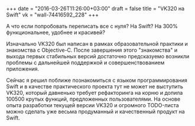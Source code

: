 +++
date = "2016-03-26T11:26:00+03:00"
draft = false
title = "VK320 на Swift"
vk = "wall-74416592_228"
+++

А что если попробовать переписать все с нуля? На Swift? На 300% функциональнее, удобнее и красивей?

Изначально VK320 был написан в рамках образовательной практики и знакомства с Objective-C. После завершения этого "знакомства" и выхода первых стабильных версий достаточно предсказуемо возникли проблемы с дальнейшей поддержкой и совершенствованием приложения.

Сейчас я решил поближе познакомиться с языком программирования Swift и в качестве практического проекта тут не может не выступить VK320, который давненько требует рефакторинга на корню и допила 100500 крутых функций, предложенных пользователями. На основе опыта разработки текущей версии VK320 и огромного TODO-листа можно сделать уже весьма продуманный и качественный продукт на Swift.